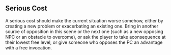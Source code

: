 ## Serious Cost

A serious cost should make the current situation worse somehow, either by creating a new problem or exacerbating an existing one. Bring in another source of opposition in this scene or the next one (such as a new opposing NPC or an obstacle to overcome), or ask the player to take aconsequence at their lowest free level, or give someone who opposes the PC an advantage with a free invocation.

